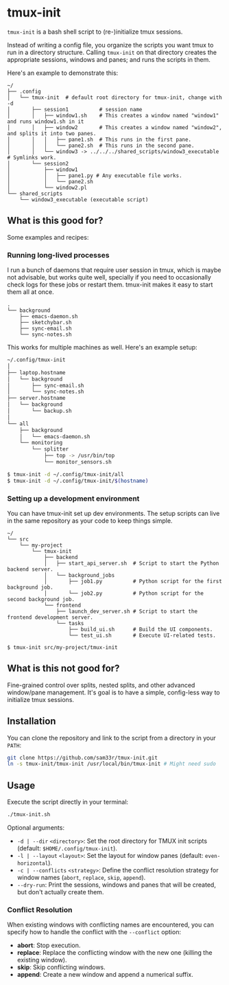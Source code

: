 # tmux-init

`tmux-init` is a bash shell script to (re-)initialize tmux sessions.

Instead of writing a config file, you organize the scripts you want tmux to run in a directory structure. Calling `tmux-init` on that directory creates the appropriate sessions, windows and panes; and runs the scripts in them.

Here's an example to demonstrate this:
```
~/
├── .config
│   └── tmux-init  # default root directory for tmux-init, change with -d
│       ├── session1          # session name
│       │   ├── window1.sh    # This creates a window named "window1" and runs window1.sh in it
│       │   ├── window2       # This creates a window named "window2", and splits it into two panes.
│       │   │   ├── pane1.sh  # This runs in the first pane.
│       │   │   └── pane2.sh  # This runs in the second pane.
│       │   └── window3 -> ../../../shared_scripts/window3_executable  # Symlinks work.
│       └── session2
│           ├── window1
│           │   ├── pane1.py # Any executable file works.
│           │   └── pane2.sh
│           └── window2.pl
└── shared_scripts
    └── window3_executable (executable script)
```


## What is this good for?

Some examples and recipes:

### Running long-lived processes

I run a bunch of daemons that require user session in tmux, which is maybe not advisable, but works quite well, specially if you need to occasionally check logs for these jobs or restart them. tmux-init makes it easy to start them all at once. 

```
.
└── background
    ├── emacs-daemon.sh
    ├── sketchybar.sh
    ├── sync-email.sh
    └── sync-notes.sh
```

This works for multiple machines as well. Here's an example setup:

```bash
~/.config/tmux-init
│
├── laptop.hostname
│   └── background
│       ├── sync-email.sh
│       └── sync-notes.sh
├── server.hostname
│   └── background
│       └── backup.sh
│
└── all
    ├── background
    │   └── emacs-daemon.sh
    └── monitoring
        └── splitter
            ├── top -> /usr/bin/top
            └── monitor_sensors.sh

$ tmux-init -d ~/.config/tmux-init/all
$ tmux-init -d ~/.config/tmux-init/$(hostname)
```

### Setting up a development environment

You can have tmux-init set up dev environments. The setup scripts can live in the same repository as your code to keep things simple.

```
~/
└── src
    └── my-project
        └── tmux-init
            ├── backend
            │   ├── start_api_server.sh  # Script to start the Python backend server.
            │   └── background_jobs
            │       ├── job1.py          # Python script for the first background job.
            │       └── job2.py          # Python script for the second background job.
            └── frontend
                ├── launch_dev_server.sh # Script to start the frontend development server.
                └── tasks
                    ├── build_ui.sh      # Build the UI components.
                    └── test_ui.sh       # Execute UI-related tests.
                    
$ tmux-init src/my-project/tmux-init
```

## What is this not good for?

Fine-grained control over splits, nested splits, and other advanced window/pane management. It's goal is to have a simple, config-less way to initialize tmux sessions.

## Installation

You can clone the repository and link to the script from a directory in your `PATH`:

```bash
git clone https://github.com/sam33r/tmux-init.git
ln -s tmux-init/tmux-init /usr/local/bin/tmux-init # Might need sudo
```

## Usage

Execute the script directly in your terminal:

```bash
./tmux-init.sh
```

Optional arguments:

- `-d | --dir` `<directory>`: Set the root directory for TMUX init scripts (default: `$HOME/.config/tmux-init`).
- `-l | --layout` `<layout>`: Set the layout for window panes (default: `even-horizontal`).
- `-c | --conflicts` `<strategy>`: Define the conflict resolution strategy for window names (`abort`, `replace`, `skip`, `append`).
- `--dry-run`: Print the sessions, windows and panes that will be created, but don't actually create them.

### Conflict Resolution

When existing windows with conflicting names are encountered, you can specify how to handle the conflict with the `--conflict` option:
- **abort**: Stop execution.
- **replace**: Replace the conflicting window with the new one (killing the existing window).
- **skip**: Skip conflicting windows.
- **append**: Create a new window and append a numerical suffix.
